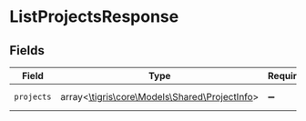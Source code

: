 # ListProjectsResponse


## Fields

| Field                                                                               | Type                                                                                | Required                                                                            | Description                                                                         |
| ----------------------------------------------------------------------------------- | ----------------------------------------------------------------------------------- | ----------------------------------------------------------------------------------- | ----------------------------------------------------------------------------------- |
| `projects`                                                                          | array<[\tigris\core\Models\Shared\ProjectInfo](../../models/shared/ProjectInfo.md)> | :heavy_minus_sign:                                                                  | List of the projects.                                                               |